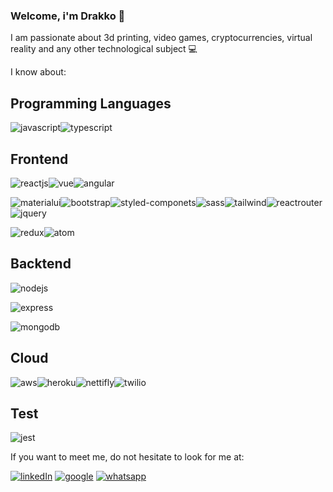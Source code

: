 ### Welcome, i'm Drakko 👋

I am passionate about 3d printing, video games, cryptocurrencies, virtual reality and any other technological subject :computer:

I know about:
## Programming Languages

![javascript](https://img.shields.io/badge/JavaScript-F7DF1E?style=for-the-badge&logo=javascript&logoColor=black)![typescript](https://img.shields.io/badge/TypeScript-007ACC?style=for-the-badge&logo=typescript&logoColor=white)

## Frontend
![reactjs](https://img.shields.io/badge/React-20232A?style=for-the-badge&logo=react&logoColor=61DAFB)![vue](https://img.shields.io/badge/Vue.js-35495E?style=for-the-badge&logo=vue.js&logoColor=4FC08D)![angular](https://img.shields.io/badge/Angular-DD0031?style=for-the-badge&logo=angular&logoColor=white)

![materialui](https://img.shields.io/badge/Material--UI-0081CB?style=for-the-badge&logo=material-ui&logoColor=white)![bootstrap](https://img.shields.io/badge/Bootstrap-563D7C?style=for-the-badge&logo=bootstrap&logoColor=white)![styled-componets](https://img.shields.io/badge/styled--components-DB7093?style=for-the-badge&logo=styled-components&logoColor=white)![sass](https://img.shields.io/badge/Sass-CC6699?style=for-the-badge&logo=sass&logoColor=white)![tailwind](https://img.shields.io/badge/Tailwind_CSS-38B2AC?style=for-the-badge&logo=tailwind-css&logoColor=white)![reactrouter](https://img.shields.io/badge/React_Router-CA4245?style=for-the-badge&logo=react-router&logoColor=white)![jquery](https://img.shields.io/badge/jQuery-0769AD?style=for-the-badge&logo=jquery&logoColor=white)

![redux](https://img.shields.io/badge/Redux-593D88?style=for-the-badge&logo=redux&logoColor=white)![atom](https://img.shields.io/badge/Atom-66595C?style=for-the-badge&logo=Atom&logoColor=white)

## Backtend
![nodejs](https://img.shields.io/badge/Node.js-43853D?style=for-the-badge&logo=node.js&logoColor=white)

![express](https://img.shields.io/badge/Express.js-404D59?style=for-the-badge)

![mongodb](https://img.shields.io/badge/MongoDB-4EA94B?style=for-the-badge&logo=mongodb&logoColor=white)

## Cloud
![aws](https://img.shields.io/badge/Amazon_AWS-FF9900?style=for-the-badge&logo=amazonaws&logoColor=white)![heroku](https://img.shields.io/badge/Heroku-430098?style=for-the-badge&logo=heroku&logoColor=white)![nettifly](https://img.shields.io/badge/Netlify-00C7B7?style=for-the-badge&logo=netlify&logoColor=white)![twilio](https://img.shields.io/badge/Twilio-F22F46?style=for-the-badge&logo=Twilio&logoColor=white)

## Test
![jest](https://img.shields.io/badge/Jest-323330?style=for-the-badge&logo=Jest&logoColor=white)

If you want to meet me, do not hesitate to look for me at:

[![linkedIn](https://img.shields.io/badge/LinkedIn-0077B5?style=for-the-badge&logo=linkedin&logoColor=white)](https://www.linkedin.com/in/ingvillanuevat1/)
[![google](https://img.shields.io/badge/Gmail-D14836?style=for-the-badge&logo=gmail&logoColor=white)](andres.villanueva.tabares@gmail.com)
[![whatsapp](https://img.shields.io/badge/WhatsApp-25D366?style=for-the-badge&logo=whatsapp&logoColor=white)](https://wa.me/3202861352)


<!--
**drakkomaximo/drakkomaximo** is a ✨ _special_ ✨ repository because its `README.md` (this file) appears on your GitHub profile.

Here are some ideas to get you started:

- 🔭 I’m currently working on ...
- 🌱 I’m currently learning ...
- 👯 I’m looking to collaborate on ...
- 🤔 I’m looking for help with ...
- 💬 Ask me about ...
- 📫 How to reach me: ...
- 😄 Pronouns: ...
- ⚡ Fun fact: ...
-->
